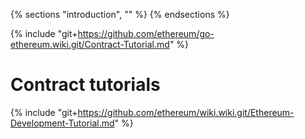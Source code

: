 {% sections "introduction", "" %}
{% endsections %}

{% include "git+https://github.com/ethereum/go-ethereum.wiki.git/Contract-Tutorial.md" %}

# Contract tutorials

{% include "git+https://github.com/ethereum/wiki.wiki.git/Ethereum-Development-Tutorial.md" %}